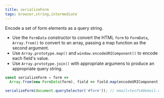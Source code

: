 ```yaml
---
title: serializeForm
tags: browser,string,intermediate
---
```


Encode a set of form elements as a query string.

- Use the `FormData` constructor to convert the HTML `form` to `FormData`, `Array.from()` to convert to an array, passing a map function as the second argument.
- Use `Array.prototype.map()` and `window.encodeURIComponent()` to encode each field's value.
- Use `Array.prototype.join()` with appropriate argumens to produce an appropriate query string.

```js
const serializeForm = form =>
  Array.from(new FormData(form), field => field.map(encodeURIComponent).join('=')).join('&');
```

```js
serializeForm(document.querySelector('#form')); // email=test%40email.com&name=Test%20Name
```
